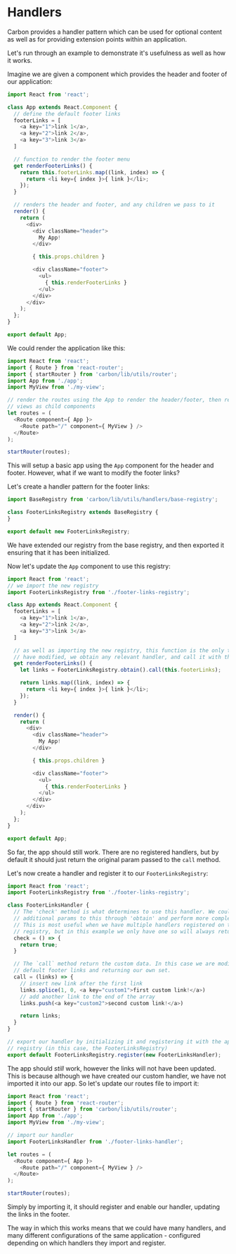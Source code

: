 # Handlers

Carbon provides a handler pattern which can be used for optional content as well as for providing extension points within an application.

Let's run through an example to demonstrate it's usefulness as well as how it works.

Imagine we are given a component which provides the header and footer of our application:

```js
import React from 'react';

class App extends React.Component {
  // define the default footer links
  footerLinks = [
    <a key="1">link 1</a>,
    <a key="2">link 2</a>,
    <a key="3">link 3</a>
  ]

  // function to render the footer menu
  get renderFooterLinks() {
    return this.footerLinks.map((link, index) => {
      return <li key={ index }>{ link }</li>;
    });
  }

  // renders the header and footer, and any children we pass to it
  render() {
    return (
      <div>
        <div className="header">
          My App!
        </div>

        { this.props.children }

        <div className="footer">
          <ul>
            { this.renderFooterLinks }
          </ul>
        </div>
      </div>
    );
  };
}

export default App;
```

We could render the application like this:

```js
import React from 'react';
import { Route } from 'react-router';
import { startRouter } from 'carbon/lib/utils/router';
import App from './app';
import MyView from './my-view';

// render the routes using the App to render the header/footer, then render our
// views as child components
let routes = (
  <Route component={ App }>
    <Route path="/" component={ MyView } />
  </Route>
);

startRouter(routes);
```

This will setup a basic app using the `App` component for the header and footer. However, what if we want to modify the footer links?

Let's create a handler pattern for the footer links:

```js
import BaseRegistry from 'carbon/lib/utils/handlers/base-registry';

class FooterLinksRegistry extends BaseRegistry {
}

export default new FooterLinksRegistry;
```

We have extended our registry from the base registry, and then exported it ensuring that it has been initialized.

Now let's update the `App` component to use this registry:

```js
import React from 'react';
// we import the new registry
import FooterLinksRegistry from './footer-links-registry';

class App extends React.Component {
  footerLinks = [
    <a key="1">link 1</a>,
    <a key="2">link 2</a>,
    <a key="3">link 3</a>
  ]

  // as well as importing the new registry, this function is the only thing we
  // have modified, we obtain any relevant handler, and call it with the default links
  get renderFooterLinks() {
    let links = FooterLinksRegistry.obtain().call(this.footerLinks);

    return links.map((link, index) => {
      return <li key={ index }>{ link }</li>;
    });
  }

  render() {
    return (
      <div>
        <div className="header">
          My App!
        </div>

        { this.props.children }

        <div className="footer">
          <ul>
            { this.renderFooterLinks }
          </ul>
        </div>
      </div>
    );
  };
}

export default App;
```

So far, the app should still work. There are no registered handlers, but by default it should just return the original param passed to the `call` method.

Let's now create a handler and register it to our `FooterLinksRegistry`:

```js
import React from 'react';
import FooterLinksRegistry from './footer-links-registry';

class FooterLinksHandler {
  // The 'check' method is what determines to use this handler. We could pass
  // additional params to this through 'obtain' and perform more complex checks.
  // This is most useful when we have multiple handlers registered on the same
  // registry, but in this example we only have one so will always return 'true'.
  check = () => {
    return true;
  }

  // The `call` method return the custom data. In this case we are modifying the
  // default footer links and returning our own set.
  call = (links) => {
    // insert new link after the first link
    links.splice(1, 0, <a key="custom1">first custom link!</a>)
    // add another link to the end of the array
    links.push(<a key="custom2">second custom link!</a>)

    return links;
  }
}

// export our handler by initializing it and registering it with the appropriate
// registry (in this case, the FooterLinksRegistry)
export default FooterLinksRegistry.register(new FooterLinksHandler);
```

The app should *still* work, however the links will not have been updated. This is because although we have created our custom handler, we have not imported it into our app. So let's update our routes file to import it:

```js
import React from 'react';
import { Route } from 'react-router';
import { startRouter } from 'carbon/lib/utils/router';
import App from './app';
import MyView from './my-view';

// import our handler
import FooterLinksHandler from './footer-links-handler';

let routes = (
  <Route component={ App }>
    <Route path="/" component={ MyView } />
  </Route>
);

startRouter(routes);
```

Simply by importing it, it should register and enable our handler, updating the links in the footer.

The way in which this works means that we could have many handlers, and many different configurations of the same application - configured depending on which handlers they import and register.
